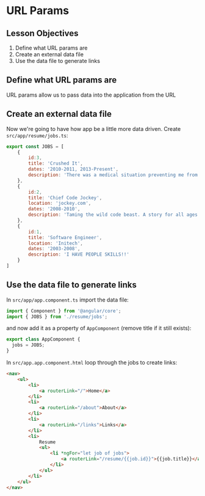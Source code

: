 # URL Params

## Lesson Objectives

1. Define what URL params are
1. Create an external data file
1. Use the data file to generate links

## Define what URL params are

URL params allow us to pass data into the application from the URL

## Create an external data file

Now we're going to have how app be a little more data driven.  Create `src/app/resume/jobs.ts`:

```javascript
export const JOBS = [
    {
        id:3,
        title: 'Crushed It',
        dates: '2010-2011, 2013-Present',
        description: 'There was a medical situation preventing me from crushing it to my usual standards. So I had to take some time off until I was able to crush it at 100%, at which point I resumed crushing it full-time.'
    },
    {
        id:2,
        title: 'Chief Code Jockey',
        location: 'jockey.com',
        dates: '2008-2010',
        description: 'Taming the wild code beast. A story for all ages. A friendship for all time. Share the adventure.'
    },
    {
        id:1,
        title: 'Software Engineer',
        location: 'Initech',
        dates: '2003-2008',
        description: 'I HAVE PEOPLE SKILLS!!'
    }
]
```

## Use the data file to generate links

In `src/app/app.component.ts` import the data file:

```javascript
import { Component } from '@angular/core';
import { JOBS } from './resume/jobs';
```

and now add it as a property of `AppComponent` (remove title if it still exists):

```javascript
export class AppComponent {
  jobs = JOBS;
}
```

In `src/app.app.component.html` loop through the jobs to create links:

```html
<nav>
    <ul>
        <li>
            <a routerLink="/">Home</a>
        </li>
        <li>
            <a routerLink="/about">About</a>
        </li>
        <li>
            <a routerLink="/links">Links</a>
        </li>
        <li>
            Resume
            <ul>
                <li *ngFor="let job of jobs">
                    <a routerLink="/resume/{{job.id}}">{{job.title}}</a>
                </li>
            </ul>
        </li>
    </ul>
</nav>
```
